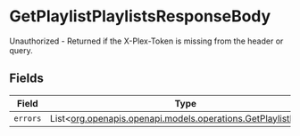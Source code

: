 # GetPlaylistPlaylistsResponseBody

Unauthorized - Returned if the X-Plex-Token is missing from the header or query.


## Fields

| Field                                                                                                          | Type                                                                                                           | Required                                                                                                       | Description                                                                                                    |
| -------------------------------------------------------------------------------------------------------------- | -------------------------------------------------------------------------------------------------------------- | -------------------------------------------------------------------------------------------------------------- | -------------------------------------------------------------------------------------------------------------- |
| `errors`                                                                                                       | List<[org.openapis.openapi.models.operations.GetPlaylistErrors](../../models/operations/GetPlaylistErrors.md)> | :heavy_minus_sign:                                                                                             | N/A                                                                                                            |